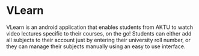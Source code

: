 # VLearn
VLearn is an android application that enables students from AKTU to watch video lectures specific to their courses, on the go! Students can either add all subjects to their account just by entering their university roll number, or they can manage their subjects manually using an easy to use interface.
